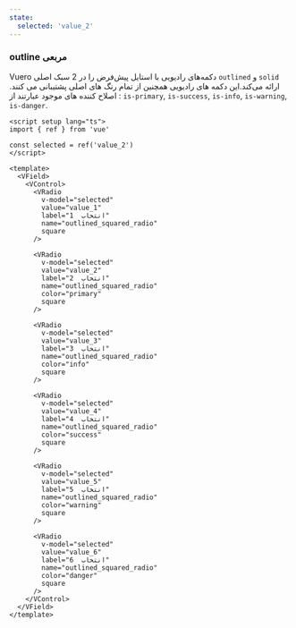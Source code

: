 ```yaml
---
state:
  selected: 'value_2'
---
```


### outline مربعی

Vuero دکمه‌های رادیویی با استایل پیش‌فرض را در 2 سبک اصلی `outlined` و `solid` ارائه می‌کند.این دکمه های رادیویی همچنین از تمام رنگ های اصلی پشتیبانی می کنند.
اصلاح کننده های موجود عبارتند از : `is-primary`, `is-success`, `is-info`,
`is-warning`, `is-danger`.

<!--code-->

```vue
<script setup lang="ts">
import { ref } from 'vue'

const selected = ref('value_2')
</script>

<template>
  <VField>
    <VControl>
      <VRadio
        v-model="selected"
        value="value_1"
        label="انتخاب  1"
        name="outlined_squared_radio"
        square
      />

      <VRadio
        v-model="selected"
        value="value_2"
        label="انتخاب  2"
        name="outlined_squared_radio"
        color="primary"
        square
      />

      <VRadio
        v-model="selected"
        value="value_3"
        label="انتخاب  3"
        name="outlined_squared_radio"
        color="info"
        square
      />

      <VRadio
        v-model="selected"
        value="value_4"
        label="انتخاب  4"
        name="outlined_squared_radio"
        color="success"
        square
      />

      <VRadio
        v-model="selected"
        value="value_5"
        label="انتخاب  5"
        name="outlined_squared_radio"
        color="warning"
        square
      />

      <VRadio
        v-model="selected"
        value="value_6"
        label="انتخاب  6"
        name="outlined_squared_radio"
        color="danger"
        square
      />
    </VControl>
  </VField>
</template>
```

<!--/code-->

<!--example-->

<VField>
  <VControl>
    <VRadio
      v-model="frontmatter.state.selected"
      value="value_1"
      label="انتخاب  1"
      name="outlined_squared_radio"
      square
    />
    <VRadio
      v-model="frontmatter.state.selected"
      value="value_2"
      label="انتخاب  2"
      name="outlined_squared_radio"
      color="primary"
      square
    />
    <VRadio
      v-model="frontmatter.state.selected"
      value="value_3"
      label="انتخاب  3"
      name="outlined_squared_radio"
      color="info"
      square
    />
    <VRadio
      v-model="frontmatter.state.selected"
      value="value_4"
      label="انتخاب  4"
      name="outlined_squared_radio"
      color="success"
      square
    />
    <VRadio
      v-model="frontmatter.state.selected"
      value="value_5"
      label="انتخاب  5"
      name="outlined_squared_radio"
      color="warning"
      square
    />
    <VRadio
      v-model="frontmatter.state.selected"
      value="value_6"
      label="انتخاب  6"
      name="outlined_squared_radio"
      color="danger"
      square
    />
  </VControl>
</VField>

<!--/example-->
